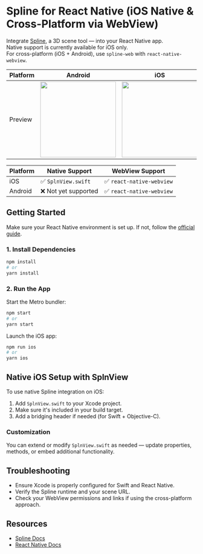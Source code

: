 # Spline for React Native (iOS Native & Cross-Platform via WebView)

Integrate [Spline](https://spline.design), a 3D scene tool — into your React Native app.  
Native support is currently available for iOS only.  
For cross-platform (iOS + Android), use `spline-web` with `react-native-webview`.

| Platform | Android                                                                                      | iOS                                                                                          |
|----------|-----------------------------------------------------------------------------------------------|----------------------------------------------------------------------------------------------|
| Preview  | <img src="https://github.com/user-attachments/assets/2a277960-a8c0-4453-b1da-053c729f6918" width="200"/> | <img src="https://github.com/user-attachments/assets/2d6e603b-1f33-4e08-9e8e-a910941d4df8" width="200"/> |

| Platform | Native Support         | WebView Support              |
|----------|------------------------|------------------------------|
| iOS      | ✅ `SplnView.swift`    | ✅ `react-native-webview`    |
| Android  | ❌ Not yet supported    | ✅ `react-native-webview`    |

## Getting Started

Make sure your React Native environment is set up. If not, follow the [official guide](https://reactnative.dev/docs/environment-setup).

### 1. Install Dependencies

```bash
npm install
# or
yarn install
```

### 2. Run the App

Start the Metro bundler:

```bash
npm start
# or
yarn start
```

Launch the iOS app:

```bash
npm run ios
# or
yarn ios
```

## Native iOS Setup with SplnView

To use native Spline integration on iOS:

1. Add `SplnView.swift` to your Xcode project.
2. Make sure it's included in your build target.
3. Add a bridging header if needed (for Swift + Objective-C).

### Customization

You can extend or modify `SplnView.swift` as needed — update properties, methods, or embed additional functionality.

## Troubleshooting

- Ensure Xcode is properly configured for Swift and React Native.
- Verify the Spline runtime and your scene URL.
- Check your WebView permissions and links if using the cross-platform approach.

## Resources

- [Spline Docs](https://docs.spline.design/native-3d-embeds-for-ios)
- [React Native Docs](https://reactnative.dev/docs/getting-started)
